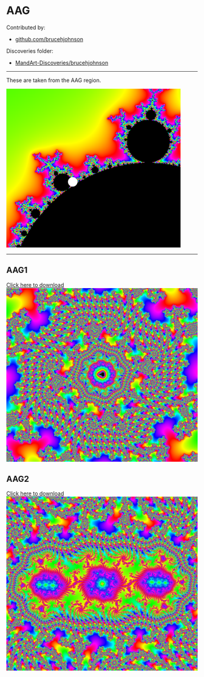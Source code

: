 # AAG

Contributed by:

- [github.com/brucehjohnson](https://github.com/brucehjohnson)

Discoveries folder:

- [MandArt-Discoveries/brucehjohnson](https://github.com/denisecase/MandArt-Discoveries/tree/main/brucehjohnson)

-----

These are taken from the AAG region. 

![AAG](AAG.png)

-----

## AAG1

<a href="AAG1.mandart" download="AAG1.mandart">Click here to download</a><br>
!["AAG1"](AAG1.png)

## AAG2

<a href="AAG2.mandart" download="AAG2.mandart">Click here to download</a><br>
!["AAG2"](AAG2.png)

